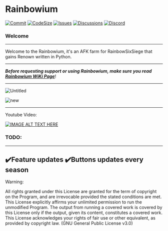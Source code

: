 # Rainbowium

[![Commit](https://img.shields.io/github/last-commit/DuroDaCoder/Rainbowium)](https://github.com/DuroDaCoder/Rainbowium)
[![CodeSize](https://img.shields.io/github/languages/code-size/DuroDaCoder/Rainbowium)](https://github.com/DuroDaCoder/Rainbowium)
[![Issues](https://img.shields.io/github/issues/DuroDaCoder/Rainbowium)](https://github.com/DuroDaCoder/Rainbowium/issues)
[![Discussions](https://img.shields.io/github/discussions/DuroDaCoder/Rainbowium)](https://github.com/DuroDaCoder/Rainbowium/discussions)
[![Discord](https://img.shields.io/discord/833647567996321832?label=Join%20Discord)](https://discord.gg/uSttY72hB9)

### Welcome
------------------
Welcome to the Rainbowium, it's an AFK farm for RainbowSixSiege that gains Renown written in Python.
___
**_Before requesting support or using Rainbowium, make sure you read [Rainbowium WiKi Page](https://github.com/DuroDaCoder/Rainbowium/wiki)_**!
___
![Untitled](https://user-images.githubusercontent.com/48152410/161262540-93e01d01-9afa-4685-8775-44fda70f196f.png)

![new](https://user-images.githubusercontent.com/48152410/194552030-200e5166-3fc9-4f09-90c8-c24d382c76ba.png)
___

Youtube Video:

[![IMAGE ALT TEXT HERE](https://img.youtube.com/vi/I3X5_K4geTc/0.jpg)](https://www.youtube.com/watch?v=I3X5_K4geTc)

### TODO:
------------------
✔️Feature updates
✔️Buttons updates every season
------------------
Warning:

All rights granted under this License are granted for the term of
copyright on the Program, and are irrevocable provided the stated
conditions are met.  This License explicitly affirms your unlimited
permission to run the unmodified Program.  The output from running a
covered work is covered by this License only if the output, given its
content, constitutes a covered work.  This License acknowledges your
rights of fair use or other equivalent, as provided by copyright law.
              (GNU General Public License v3.0)
